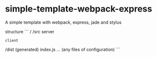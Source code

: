 # simple-template-webpack-express

A simple template with webpack, express, jade and stylus

structure 
´´´
/
  /src
    server
      
    client
  /dist (generated)
  index.js
  ... (any files of configuration)
´´´
